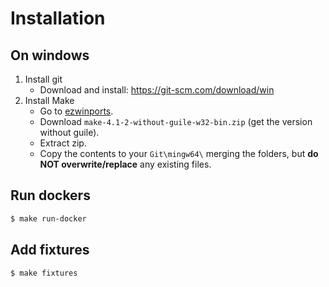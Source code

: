 # Installation

## On windows
1. Install git 
    - Download and install: https://git-scm.com/download/win
2. Install Make
    - Go to [ezwinports](https://sourceforge.net/projects/ezwinports/files/).
    - Download `make-4.1-2-without-guile-w32-bin.zip` (get the version without guile).
    - Extract zip.
    - Copy the contents to your `Git\mingw64\` merging the folders, but **do NOT overwrite/replace** any existing files.

## Run dockers


```bash
$ make run-docker
```

## Add fixtures
```bash
$ make fixtures
```